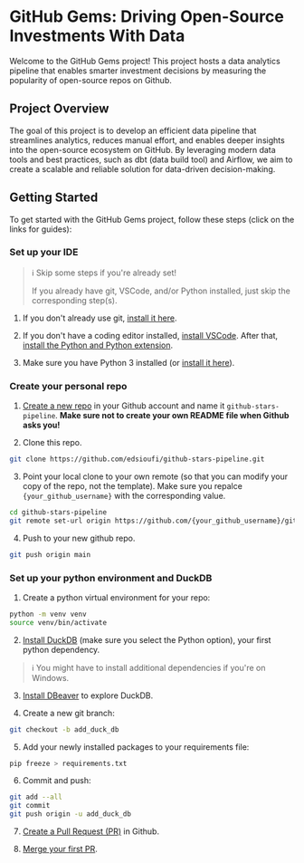 # GitHub Gems: Driving Open-Source Investments With Data

Welcome to the GitHub Gems project! This project hosts a data analytics pipeline that enables smarter investment decisions by measuring the popularity of open-source repos on Github.

## Project Overview

The goal of this project is to develop an efficient data pipeline that streamlines analytics, reduces manual effort, and enables deeper insights into the open-source ecosystem on GitHub. By leveraging modern data tools and best practices, such as dbt (data build tool) and Airflow, we aim to create a scalable and reliable solution for data-driven decision-making.

## Getting Started

To get started with the GitHub Gems project, follow these steps (click on the
links for guides):

### Set up your IDE

> ℹ️ Skip some steps if you're already set!
>
> If you already have git, VSCode, and/or Python installed, just skip the corresponding step(s).

1. If you don't already use git, [install it here](https://git-scm.com/book/en/v2/Getting-Started-Installing-Git).

2. If you don't have a coding editor installed, [install VSCode](https://code.visualstudio.com/download). After that, [install the Python and Python extension](https://code.visualstudio.com/docs/languages/python#_install-python-and-the-python-extension).

3. Make sure you have Python 3 installed (or [install it here](https://www.python.org/downloads/)).

### Create your personal repo

1. [Create a new repo](https://docs.github.com/en/repositories/creating-and-managing-repositories/creating-a-new-repository) in your Github account and name it `github-stars-pipeline`. **Make sure not to create your own README file when Github asks you!**

2. Clone this repo.

```bash
git clone https://github.com/edsioufi/github-stars-pipeline.git
```


3. Point your local clone to your own remote (so that you can modify your copy of the repo, not the template). Make sure you repalce `{your_github_username}` with the corresponding value.

```bash
cd github-stars-pipeline
git remote set-url origin https://github.com/{your_github_username}/github-stars-pipeline.git
```

4. Push to your new github repo.

```bash
git push origin main
```

### Set up your python environment and DuckDB

1. Create a python virtual environment for your repo:

```bash
python -m venv venv
source venv/bin/activate
```

2. [Install DuckDB](https://duckdb.org/docs/installation/?version=stable&environment=python) (make sure you select the Python option), your first python dependency.

> ℹ️ You might have to install additional dependencies if you're on Windows.

3. [Install DBeaver](https://duckdb.org/docs/guides/sql_editors/dbeaver.html) to explore DuckDB.

4. Create a new git branch:
```bash
git checkout -b add_duck_db
```

5. Add your newly installed packages to your requirements file:
```bash
pip freeze > requirements.txt
```

6. Commit and push:
```bash
git add --all
git commit
git push origin -u add_duck_db
```

7. [Create a Pull Request (PR)](https://docs.github.com/en/pull-requests/collaborating-with-pull-requests/proposing-changes-to-your-work-with-pull-requests/creating-a-pull-request#creating-the-pull-request) in Github.

8. [Merge your first PR](https://docs.github.com/en/pull-requests/collaborating-with-pull-requests/incorporating-changes-from-a-pull-request/merging-a-pull-request#merging-a-pull-request).